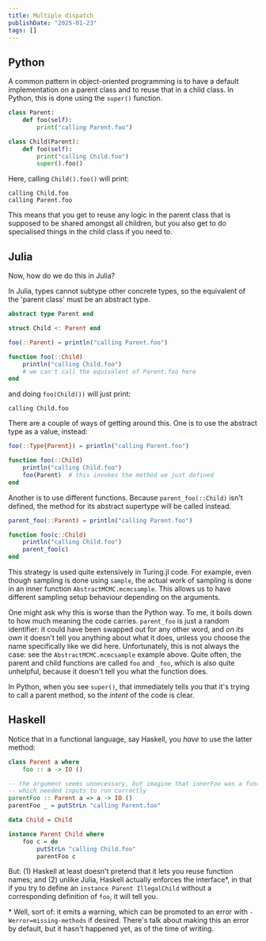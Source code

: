 ```yaml
---
title: Multiple dispatch
publishDate: "2025-01-23"
tags: []
---
```


## Python

A common pattern in object-oriented programming is to have a default implementation on a parent class and to reuse that in a child class.
In Python, this is done using the `super()` function.

```python
class Parent:
    def foo(self):
        print("calling Parent.foo")

class Child(Parent):
    def foo(self):
        print("calling Child.foo")
        super().foo()
```

Here, calling `Child().foo()` will print:

```
calling Child.foo
calling Parent.foo
```

This means that you get to reuse any logic in the parent class that is supposed to be shared amongst all children, but you also get to do specialised things in the child class if you need to.

## Julia

Now, how do we do this in Julia?

In Julia, types cannot subtype other concrete types, so the equivalent of the 'parent class' must be an abstract type.

```julia
abstract type Parent end

struct Child <: Parent end

foo(::Parent) = println("calling Parent.foo")

function foo(::Child)
    println("calling Child.foo")
    # we can't call the equivalent of Parent.foo here
end
```

and doing `foo(Child())` will just print:

```
calling Child.foo
```

There are a couple of ways of getting around this.
One is to use the abstract type as a value, instead:

```julia
foo(::Type{Parent}) = println("calling Parent.foo")

function foo(::Child)
    println("calling Child.foo")
    foo(Parent)  # this invokes the method we just defined
end
```

Another is to use different functions.
Because `parent_foo(::Child)` isn't defined, the method for its abstract supertype will be called instead.

```julia
parent_foo(::Parent) = println("calling Parent.foo")

function foo(c::Child)
    println("calling Child.foo")
    parent_foo(c)
end
```

This strategy is used quite extensively in Turing.jl code.
For example, even though sampling is done using `sample`, the actual work of sampling is done in an inner function `AbstractMCMC.mcmcsample`.
This allows us to have different sampling setup behaviour depending on the arguments.

One might ask why this is worse than the Python way.
To me, it boils down to how much meaning the code carries.
`parent_foo` is just a random identifier: it could have been swapped out for any other word, and _on its own_ it doesn't tell you anything about what it does, unless you choose the name specifically like we did here.
Unfortunately, this is not always the case: see the `AbstractMCMC.mcmcsample` example above.
Quite often, the parent and child functions are called `foo` and `_foo`, which is also quite unhelpful, because it doesn't tell you what the function does.

In Python, when you see `super()`, that immediately tells you that it's trying to call a parent method, so the _intent_ of the code is clear.

## Haskell

Notice that in a functional language, say Haskell, you _have_ to use the latter method:

```haskell
class Parent a where
    foo :: a -> IO ()

-- the argument seems unnecessary, but imagine that innerFoo was a function
-- which needed inputs to run correctly
parentFoo :: Parent a => a -> IO ()
parentFoo _ = putStrLn "calling Parent.foo"

data Child = Child

instance Parent Child where
    foo c = do
        putStrLn "calling Child.foo"
        parentFoo c
```

But: (1) Haskell at least doesn't pretend that it lets you reuse function names; and (2) unlike Julia, Haskell actually enforces the interface\*, in that if you try to define an `instance Parent IllegalChild` without a corresponding definition of `foo`, it will tell you.

\* Well, sort of: it emits a warning, which can be promoted to an error with `-Werror=missing-methods` if desired.
There's talk about making this an error by default, but it hasn't happened yet, as of the time of writing.
